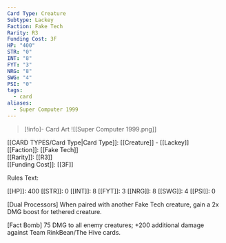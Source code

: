```yaml
---
Card Type: Creature
Subtype: Lackey
Faction: Fake Tech
Rarity: R3
Funding Cost: 3F
HP: "400"
STR: "0"
INT: "8"
FYT: "3"
NRG: "8"
SWG: "4"
PSI: "0"
tags:
  - card
aliases:
  - Super Computer 1999
---
```

> [!info]- Card Art
> ![[Super Computer 1999.png]]

[[CARD TYPES/Card Type|Card Type]]: [[Creature]] - [[Lackey]]  
[[Faction]]: [[Fake Tech]]  
[[Rarity]]: [[R3]]  
[[Funding Cost]]: [[3F]]  

Rules Text:  

[[HP]]: 400 [[STR]]: 0 [[INT]]: 8 [[FYT]]: 3 [[NRG]]: 8 [[SWG]]: 4 [[PSI]]: 0  

[Dual Processors] When paired with another Fake Tech creature, gain a 2x DMG boost for tethered creature.  

[Fact Bomb] 75 DMG to all enemy creatures; +200 additional damage against Team RinkBean/The Hive cards.  